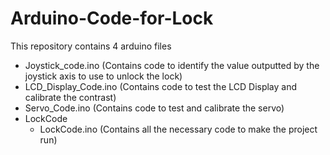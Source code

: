# Arduino-Code-for-Lock
This repository contains 4 arduino files

* Joystick_code.ino  (Contains code to identify the value outputted by the joystick axis to use to unlock the lock)
* LCD_Display_Code.ino  (Contains code to test the LCD Display and calibrate the contrast)
* Servo_Code.ino  (Contains code to test and calibrate the servo)
* LockCode 
  * LockCode.ino  (Contains all the necessary code to make the project run)
